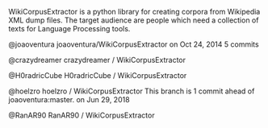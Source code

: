 
WikiCorpusExtractor is a python library for creating corpora from Wikipedia XML dump files.
The target audience are people which need a collection of texts for Language Processing tools.

@joaoventura joaoventura/WikiCorpusExtractor  on Oct 24, 2014 5 commits

 @crazydreamer crazydreamer / WikiCorpusExtractor
 
 @H0radricCube H0radricCube / WikiCorpusExtractor
 
 @hoelzro hoelzro / WikiCorpusExtractor  This branch is 1 commit ahead of joaoventura:master. on Jun 29, 2018
 
 @RanAR90 RanAR90 / WikiCorpusExtractor
